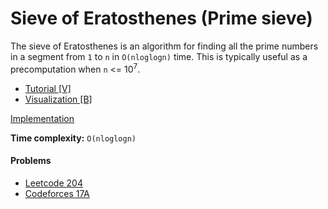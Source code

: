 # Sieve of Eratosthenes (Prime sieve)
The sieve of Eratosthenes is an algorithm for finding all the prime numbers in a segment from ```1``` to ```n``` in ```O(nloglogn)``` time. This is typically useful as a precomputation when ```n``` <= 10<sup>7</sup>.

* [Tutorial [V]](https://www.youtube.com/watch?v=pKvGYOnO9Ao)
* [Visualization [B]](https://brilliant.org/wiki/sieve-of-eratosthenes/)

[Implementation](https://p.ip.fi/bQhT)

**Time complexity:** ```O(nloglogn)```

#### Problems
* [Leetcode 204](https://leetcode.com/problems/count-primes/)
* [Codeforces 17A](https://codeforces.com/contest/17/problem/A)